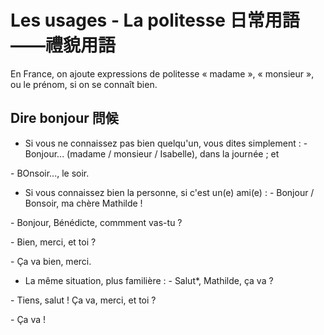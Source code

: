 # Les usages - La politesse 日常用語——禮貌用語
En France, on ajoute expressions de politesse « madame », « monsieur », ou le prénom, si on se connaît bien.

## Dire bonjour 問候
* Si vous ne connaissez pas bien quelqu'un, vous dites simplement : 
\- Bonjour... (madame / monsieur / Isabelle), dans la journée ; et

\- BOnsoir..., le soir.

* Si vous connaissez bien la personne, si c'est un(e) ami(e) : 
\- Bonjour / Bonsoir, ma chère Mathilde !

\- Bonjour, Bénédicte, commment vas-tu ?

\- Bien, merci, et toi ?

\- Ça va bien, merci.

* La même situation, plus familière : 
\- Salut\*, Mathilde, ça va ?

\- Tiens, salut ! Ça va, merci, et toi ?

\- Ça va !